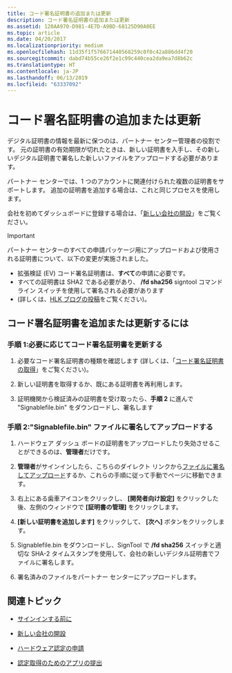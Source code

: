 ```yaml
---
title: コード署名証明書の追加または更新
description: コード署名証明書の追加または更新
ms.assetid: 120AA970-D981-4E7D-A9BD-68125D90A0EE
ms.topic: article
ms.date: 04/20/2017
ms.localizationpriority: medium
ms.openlocfilehash: 11d35f1f576671440568259c0f0c42a886dd4f20
ms.sourcegitcommit: dabd74b55ce26f2e1c99c440cea2da9ea7d8b62c
ms.translationtype: HT
ms.contentlocale: ja-JP
ms.lasthandoff: 06/13/2019
ms.locfileid: "63337092"
---
```

# <a name="add-or-update-a-code-signing-certificate"></a>コード署名証明書の追加または更新

デジタル証明書の情報を最新に保つのは、パートナー センター管理者の役割です。 元の証明書の有効期限が切れたときは、新しい証明書を入手し、その新しいデジタル証明書で署名した新しいファイルをアップロードする必要があります。

パートナー センターでは、1 つのアカウントに関連付けられた複数の証明書をサポートします。  追加の証明書を追加する場合は、これと同じプロセスを使用します。

会社を初めてダッシュボードに登録する場合は、「[新しい会社の開設](https://msdn.microsoft.com/windows/hardware/drivers/dashboard/establish-a-new-company)」をご覧ください。

> [!IMPORTANT]
> パートナー センターのすべての申請パッケージ用にアップロードおよび使用される証明書について、以下の変更が実施されました。
>
> * 拡張検証 (EV) コード署名証明書は、**すべて**の申請に必要です。  
> * すべての証明書は SHA2 である必要があり、 **/fd sha256** signtool コマンド ライン スイッチを使用して署名される必要があります
> * (詳しくは、[HLK ブログの投稿](https://blogs.msdn.microsoft.com/windows_hardware_certification/2017/11/13/starting-in-february-2018-packages-signed-using-a-sha-1-digest-algorithm-and-certificate-chain-will-no-longer-be-accepted/)をご覧ください)。

## <a name="to-add-or-update-a-code-signing-certificate"></a>コード署名証明書を追加または更新するには

### <a name="step-1-renew-your-code-signing-certificate-if-needed"></a>手順 1:必要に応じてコード署名証明書を更新する  

1. 必要なコード署名証明書の種類を確認します (詳しくは、「[コード署名証明書の取得](https://msdn.microsoft.com/windows/hardware/drivers/dashboard/get-a-code-signing-certificate)」をご覧ください)。

2. 新しい証明書を取得するか、既にある証明書を再利用します。

3. 証明機関から検証済みの証明書を受け取ったら、**手順 2** に進んで "Signablefile.bin" をダウンロードし、署名します

### <a name="step-2-sign-and-upload-your-signablefilebin-file"></a>手順 2:"Signablefile.bin" ファイルに署名してアップロードする

1. ハードウェア ダッシュ ボードの証明書をアップロードしたり失効させることができるのは、**管理者**だけです。

2. **管理者**がサインインしたら、こちらのダイレクト リンクから[ファイルに署名してアップロード](https://partner.microsoft.com/dashboard/account/CertificateUpload)するか、これらの手順に従って手動でページに移動できます。

3. 右上にある歯車アイコンをクリックし、 **[開発者向け設定]** をクリックした後、左側のウィンドウで **[証明書の管理]** をクリックします。

4. **[新しい証明書を追加します]** をクリックして、 **[次へ]** ボタンをクリックします。  

5. Signablefile.bin をダウンロードし、SignTool で **/fd sha256** スイッチと適切な SHA-2 タイムスタンプを使用して、会社の新しいデジタル証明書でファイルに署名します。

6. 署名済みのファイルをパートナー センターにアップロードします。

## <a name="related-topics"></a>関連トピック

* [サインインする前に](https://msdn.microsoft.com/windows/hardware/drivers/dashboard/before-you-sign-in)

* [新しい会社の開設](https://msdn.microsoft.com/windows/hardware/drivers/dashboard/establish-a-new-company)

* [ハードウェア認定の申請](https://msdn.microsoft.com/windows/hardware/drivers/dashboard/hardware-certification-submissions)

* [認定取得のためのアプリの提出](https://msdn.microsoft.com/windows/hardware/drivers/dashboard/app-certification-submissions)
